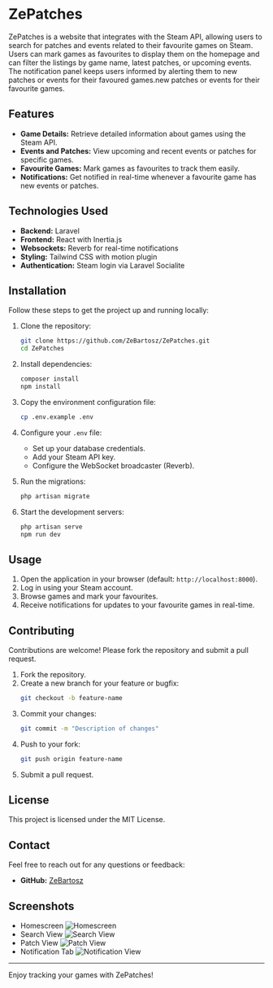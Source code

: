 # ZePatches

ZePatches is a website that integrates with the Steam API, allowing users to search for patches and events related to their favourite games on Steam. Users can mark games as favourites to display them on the homepage and can filter the listings by game name, latest patches, or upcoming events. The notification panel keeps users informed by alerting them to new patches or events for their favoured games.new patches or events for their favourite games.

## Features

- **Game Details:** Retrieve detailed information about games using the Steam API.
- **Events and Patches:** View upcoming and recent events or patches for specific games.
- **Favourite Games:** Mark games as favourites to track them easily.
- **Notifications:** Get notified in real-time whenever a favourite game has new events or patches.

## Technologies Used

- **Backend:** Laravel
- **Frontend:** React with Inertia.js
- **Websockets:** Reverb for real-time notifications
- **Styling:** Tailwind CSS with motion plugin
- **Authentication:** Steam login via Laravel Socialite

## Installation

Follow these steps to get the project up and running locally:

1. Clone the repository:
   ```bash
   git clone https://github.com/ZeBartosz/ZePatches.git
   cd ZePatches
   ```

2. Install dependencies:
   ```bash
   composer install
   npm install
   ```

3. Copy the environment configuration file:
   ```bash
   cp .env.example .env
   ```

4. Configure your `.env` file:
   - Set up your database credentials.
   - Add your Steam API key.
   - Configure the WebSocket broadcaster (Reverb).

5. Run the migrations:
   ```bash
   php artisan migrate
   ```

6. Start the development servers:
   ```bash
   php artisan serve
   npm run dev
   ```

## Usage

1. Open the application in your browser (default: `http://localhost:8000`).
2. Log in using your Steam account.
3. Browse games and mark your favourites.
4. Receive notifications for updates to your favourite games in real-time.

## Contributing

Contributions are welcome! Please fork the repository and submit a pull request.

1. Fork the repository.
2. Create a new branch for your feature or bugfix:
   ```bash
   git checkout -b feature-name
   ```
3. Commit your changes:
   ```bash
   git commit -m "Description of changes"
   ```
4. Push to your fork:
   ```bash
   git push origin feature-name
   ```
5. Submit a pull request.

## License

This project is licensed under the MIT License.

## Contact

Feel free to reach out for any questions or feedback:
- **GitHub:** [ZeBartosz](https://github.com/ZeBartosz)

## Screenshots
- Homescreen
![Homescreen](https://github.com/user-attachments/assets/51cc19fd-63d4-4483-8312-02aab89aa86e)
- Search View
![Search View](https://github.com/user-attachments/assets/b448beb2-b6b9-42a9-89ee-8930596315e5)
- Patch View
![Patch View](https://github.com/user-attachments/assets/4654bdba-9dba-492f-8e0e-af32f73c9e42)
- Notification Tab
![Notification View](https://github.com/user-attachments/assets/5f28e337-48f8-4070-bbf6-df2e74022216)


---

Enjoy tracking your games with ZePatches! 
